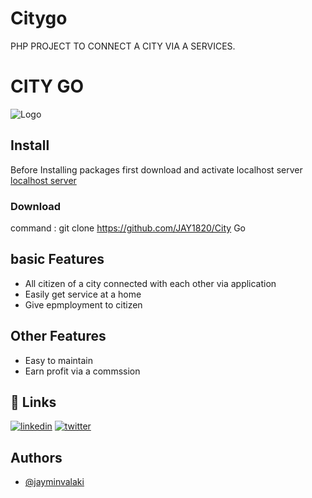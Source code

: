 # Citygo
PHP PROJECT TO CONNECT A CITY VIA A SERVICES. 

# CITY GO


![Logo](https://www.linkpicture.com/q/github-project-city-go-gif.gif)

    
## Install

Before Installing packages first download and activate localhost server 
[localhost server](https://www.apachefriends.org/docs/hosting-xampp-on-google.html)

### Download
command : 
git clone https://github.com/JAY1820/City Go


  
## basic Features

- All citizen of a city connected with each other via application
- Easily get service at a home
- Give epmployment to citizen

## Other Features

- Easy to maintain
- Earn profit via a commssion


## 🔗 Links
[![linkedin](https://img.shields.io/badge/linkedin-0A66C2?style=for-the-badge&logo=linkedin&logoColor=white)](https://www.linkedin.com/in/savan-sutariya-60b819203/)
[![twitter](https://img.shields.io/badge/twitter-1DA1F2?style=for-the-badge&logo=twitter&logoColor=white)](https://twitter.com/savan_sutariya_)

  
## Authors

- [@jayminvalaki](https://github.com/JAY1820)
  
